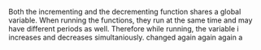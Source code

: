 Both the incrementing and the decrementing function shares a global variable. When running the functions, they run at the same time and may have different periods as well. Therefore while running, the variable i increases and decreases simultaniously. changed again again again a